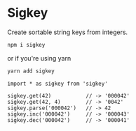 # Sigkey

Create sortable string keys from integers.

```zsh
npm i sigkey
```
or if you're using yarn

```zsh
yarn add sigkey
```


```tsx
import * as sigkey from 'sigkey'

sigkey.get(42)           // -> '000042'
sigkey.get(42, 4)        // -> '0042'
sigkey.parse('000042')   // -> 42
sigkey.inc('000042')     // -> '000043'
sigkey.dec('000042')     // -> '000041'

```


